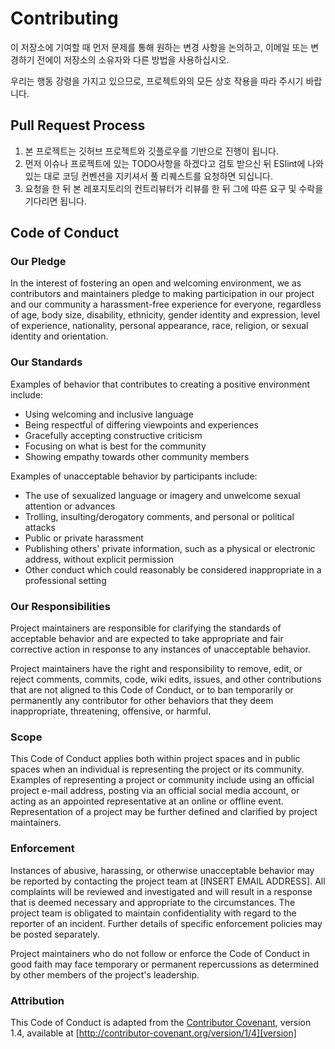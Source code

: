 # Contributing

이 저장소에 기여할 때 먼저 문제를 통해 원하는 변경 사항을 논의하고,
이메일 또는 변경하기 전에이 저장소의 소유자와 다른 방법을 사용하십시오. 

우리는 행동 강령을 가지고 있으므로, 프로젝트와의 모든 상호 작용을 따라 주시기 바랍니다.

## Pull Request Process

1. 본 프로젝트는 깃허브 프로젝트와 깃플로우를 기반으로 진행이 됩니다.
2. 먼저 이슈나 프로젝트에 있는 TODO사항을 하겠다고 검토 받으신 뒤 ESlint에 나와있는 대로 코딩 컨벤션을 지키셔서 풀 리퀘스트를 요청하면 되십니다.
3. 요청을 한 뒤 본 레포지토리의 컨트리뷰터가 리뷰를 한 뒤 그에 따른 요구 및 수락을 기다리면 됩니다.

## Code of Conduct

### Our Pledge

In the interest of fostering an open and welcoming environment, we as
contributors and maintainers pledge to making participation in our project and
our community a harassment-free experience for everyone, regardless of age, body
size, disability, ethnicity, gender identity and expression, level of experience,
nationality, personal appearance, race, religion, or sexual identity and
orientation.

### Our Standards

Examples of behavior that contributes to creating a positive environment
include:

* Using welcoming and inclusive language
* Being respectful of differing viewpoints and experiences
* Gracefully accepting constructive criticism
* Focusing on what is best for the community
* Showing empathy towards other community members

Examples of unacceptable behavior by participants include:

* The use of sexualized language or imagery and unwelcome sexual attention or
advances
* Trolling, insulting/derogatory comments, and personal or political attacks
* Public or private harassment
* Publishing others' private information, such as a physical or electronic
  address, without explicit permission
* Other conduct which could reasonably be considered inappropriate in a
  professional setting

### Our Responsibilities

Project maintainers are responsible for clarifying the standards of acceptable
behavior and are expected to take appropriate and fair corrective action in
response to any instances of unacceptable behavior.

Project maintainers have the right and responsibility to remove, edit, or
reject comments, commits, code, wiki edits, issues, and other contributions
that are not aligned to this Code of Conduct, or to ban temporarily or
permanently any contributor for other behaviors that they deem inappropriate,
threatening, offensive, or harmful.

### Scope

This Code of Conduct applies both within project spaces and in public spaces
when an individual is representing the project or its community. Examples of
representing a project or community include using an official project e-mail
address, posting via an official social media account, or acting as an appointed
representative at an online or offline event. Representation of a project may be
further defined and clarified by project maintainers.

### Enforcement

Instances of abusive, harassing, or otherwise unacceptable behavior may be
reported by contacting the project team at [INSERT EMAIL ADDRESS]. All
complaints will be reviewed and investigated and will result in a response that
is deemed necessary and appropriate to the circumstances. The project team is
obligated to maintain confidentiality with regard to the reporter of an incident.
Further details of specific enforcement policies may be posted separately.

Project maintainers who do not follow or enforce the Code of Conduct in good
faith may face temporary or permanent repercussions as determined by other
members of the project's leadership.

### Attribution

This Code of Conduct is adapted from the [Contributor Covenant][homepage], version 1.4,
available at [http://contributor-covenant.org/version/1/4][version]

[homepage]: http://contributor-covenant.org
[version]: http://contributor-covenant.org/version/1/4/
